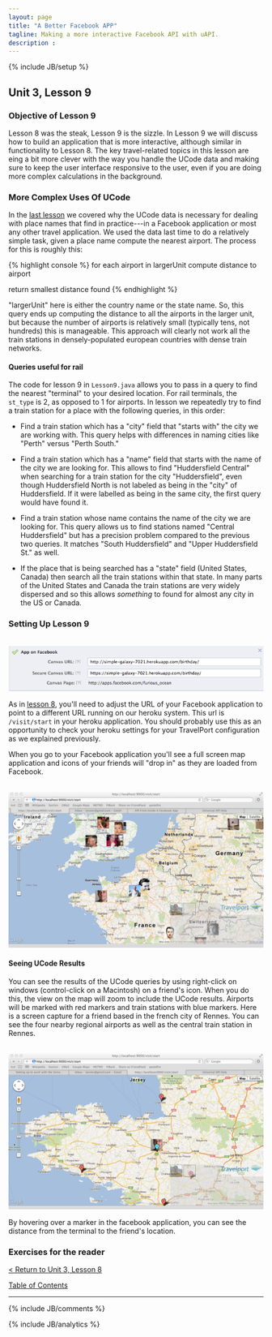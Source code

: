 ```yaml
---
layout: page
title: "A Better Facebook APP"
tagline: Making a more interactive Facebook API with uAPI.
description :
---
```

{% include JB/setup %}

## Unit 3, Lesson 9


### Objective of Lesson 9

Lesson 8 was the steak, Lesson 9 is the sizzle.  In Lesson 9 we will discuss how to build an application that is more interactive, although similar in functionality to Lesson 8.  The key travel-related topics in this lesson are eing a bit more clever with the way you handle the UCode data and making sure to keep the user interface responsive to the user, even if you are doing more complex calculations in the background.

### More Complex Uses Of UCode

In the [last lesson](lesson_3-8.html) we covered why the UCode data is necessary for dealing with place names that find in practice---in a Facebook application or most any other travel application.  We used the data last time to do a relatively simple task, given a place name compute the nearest airport.  The process for this is roughly this:

{% highlight console %}
for each airport in largerUnit
  compute distance to airport

return smallest distance found
{% endhighlight %}

"largerUnit" here is either the country name or the state name. So, this query ends up computing the distance to all the airports in the larger unit, but because the number of airports is relatively small (typically tens, not hundreds) this is manageable.  This approach will clearly not work all the train stations in densely-populated european countries with dense train networks.

#### Queries useful for rail

The code for lesson 9 in `Lesson9.java` allows you to pass in a query to find the nearest "terminal" to your desired location.  For rail terminals, the `st_type` is 2, as opposed to 1 for airports.  In lesson we repeatedly try to find a train station for a place with the following queries, in this order:

* Find a train station which has a "city" field that "starts with" the city we are working with.  This query helps with differences in naming cities like "Perth" versus "Perth South."

* Find a train station which has a "name" field that starts with the name of the city we are looking for.  This allows to find "Huddersfield Central" when searching for a train station for the city "Huddersfield", even though Huddersfield North is not labeled as being in the "city" of Huddersfield.  If it were labelled as being in the same city, the first query would have found it.

* Find a train station whose name contains the name of the city we are looking for.  This query allows us to find stations named "Central Huddersfield" but has a precision problem compared to the previous two queries.  It matches "South Huddersfield"  and "Upper Huddersfield St." as well.

* If the place that is being searched has a "state" field (United States, Canada) then search all the train stations within that state.  In many parts of the United States and Canada the train stations are very widely dispersed and so this allows _something_ to found for almost any city in the US or Canada.

### Setting Up Lesson 9

<br/>
<img src="images/location-fb-setting.png">
<br/>

As in [lesson 8](lesson_3-8.html), you'll need to adjust the URL of your Facebook application to point to a different URL running on our heroku system.  This url is `/visit/start` in your heroku application.  You should probably use this as an opportunity to check your heroku settings for your TravelPort configuration as we explained previously.

When you go to your Facebook application you'll see a full screen map application and icons of your friends will "drop in" as they are loaded from Facebook.  

<br/>
<img src="images/screencap-lesson9.png">
<br/>

#### Seeing UCode Results

You can see the results of the UCode queries by using right-click on windows (control-click on a Macintosh) on a friend's icon.  When you do this, the view on the map will zoom to include the UCode results.  Airports will be marked with red markers and train stations with blue markers.  Here is a screen capture for a friend based in the french city of Rennes.  You can see the four nearby regional airports as well as the central train station in Rennes.

<br/>
<img src="images/screencap-rennes.png">
<br/>

By hovering over a marker in the facebook application, you can see the distance from the terminal to the friend's location.


### Exercises for the reader

[< Return to Unit 3, Lesson 8](lesson_3-8.html) 

[Table of Contents](index.html)
<hr>

{% include JB/comments %}

{% include JB/analytics %}

